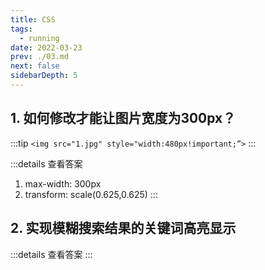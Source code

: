 ```yaml
---
title: CSS
tags: 
  - running
date: 2022-03-23
prev: ./03.md
next: false
sidebarDepth: 5
---
```


## 1. 如何修改才能让图片宽度为300px？

:::tip
`<img src="1.jpg" style="width:480px!important;”>`
:::

:::details 查看答案
1. max-width: 300px
2. transform: scale(0.625,0.625)
:::

## 2. 实现模糊搜索结果的关键词高亮显示

:::details 查看答案
<RecoDemo :collapse="true">
  <template slot="code-html">
    <<< @/docs/.vuepress/components/running/01/01.html
  </template>
  <template slot="code-css">
    <<< @/docs/.vuepress/components/running/01/01.css
  </template>
  <template slot="code-js">
    <<< @/docs/.vuepress/components/running/01/01.js
  </template>
</RecoDemo>
:::
